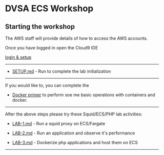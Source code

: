 # DVSA ECS Workshop

## Starting the workshop

The AWS staff will provide details of how to access the AWS accounts.


Once you have logged in open the Cloud9 IDE 

[login & setup](020_prerequisites/index.en.md)

-----

* [SETUP.md](./SETUP.md) - Run to complete the lab initialization

-----

If you would like to, you can complete the 

* [Docker primer](https://catalog.workshops.aws/containers/en-US/contdock) to perform soe
me basic operations with containers and docker.

----

After the above steps please try these Squid/ECS/PHP lab activities:

* [LAB-1.md](./LAB-1.md) - Run a squid proxy on ECS/Fargate

* [LAB-2.md](./LAB-2.md) - Run an application and observe it's performance

* [LAB-3.md](./LAB-3.md) - Dockerize php applications and host them on ECS


-----